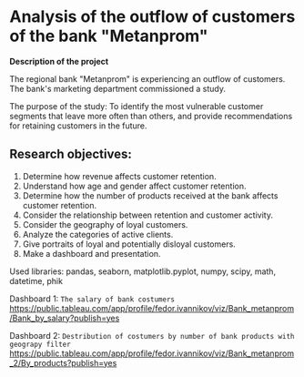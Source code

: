 # Analysis of the outflow of customers of the bank "Metanprom"
**Description of the project**

The regional bank "Metanprom" is experiencing an outflow of customers. The bank's marketing department commissioned a study.

The purpose of the study: To identify the most vulnerable customer segments that leave more often than others, and provide recommendations for retaining customers in the future.

## Research objectives:

1. Determine how revenue affects customer retention.
2. Understand how age and gender affect customer retention.
3. Determine how the number of products received at the bank affects customer retention.
4. Consider the relationship between retention and customer activity.
5. Consider the geography of loyal customers.
5. Analyze the categories of active clients.
6. Give portraits of loyal and potentially disloyal customers.
7. Make a dashboard and presentation.

Used libraries: pandas, seaborn, matplotlib.pyplot, numpy, scipy, math, datetime, phik

Dashboard 1: `The salary of bank costumers` https://public.tableau.com/app/profile/fedor.ivannikov/viz/Bank_metanprom/Bank_by_salary?publish=yes

Dashboard 2: `Destribution of costumers by number of bank products with geograpy filter` https://public.tableau.com/app/profile/fedor.ivannikov/viz/Bank_metanprom_2/By_products?publish=yes

